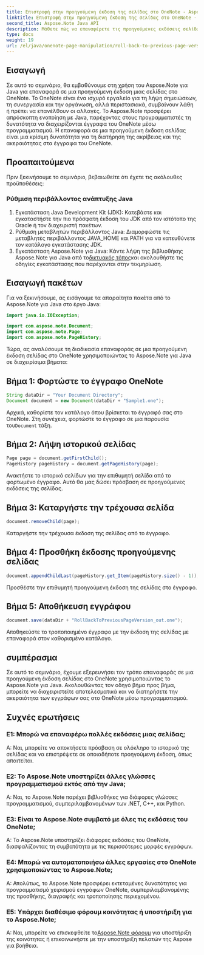 ```yaml
---
title: Επιστροφή στην προηγούμενη έκδοση της σελίδας στο OneNote - Aspose.Note
linktitle: Επιστροφή στην προηγούμενη έκδοση της σελίδας στο OneNote - Aspose.Note
second_title: Aspose.Note Java API
description: Μάθετε πώς να επαναφέρετε τις προηγούμενες εκδόσεις σελίδων στο OneNote χρησιμοποιώντας το Aspose.Note για Java. Ακολουθήστε αυτόν τον οδηγό βήμα προς βήμα για αποτελεσματική διαχείριση εγγράφων.
type: docs
weight: 19
url: /el/java/onenote-page-manipulation/roll-back-to-previous-page-version/
---
```

## Εισαγωγή

Σε αυτό το σεμινάριο, θα εμβαθύνουμε στη χρήση του Aspose.Note για Java για επαναφορά σε μια προηγούμενη έκδοση μιας σελίδας στο OneNote. Το OneNote είναι ένα ισχυρό εργαλείο για τη λήψη σημειώσεων, τη συνεργασία και την οργάνωση, αλλά περιστασιακά, συμβαίνουν λάθη ή πρέπει να επανέλθουν οι αλλαγές. Το Aspose.Note προσφέρει απρόσκοπτη ενοποίηση με Java, παρέχοντας στους προγραμματιστές τη δυνατότητα να διαχειρίζονται έγγραφα του OneNote μέσω προγραμματισμού. Η επαναφορά σε μια προηγούμενη έκδοση σελίδας είναι μια κρίσιμη δυνατότητα για τη διατήρηση της ακρίβειας και της ακεραιότητας στα έγγραφα του OneNote.

## Προαπαιτούμενα

Πριν ξεκινήσουμε το σεμινάριο, βεβαιωθείτε ότι έχετε τις ακόλουθες προϋποθέσεις:

### Ρύθμιση περιβάλλοντος ανάπτυξης Java
1. Εγκατάσταση Java Development Kit (JDK): Κατεβάστε και εγκαταστήστε την πιο πρόσφατη έκδοση του JDK από τον ιστότοπο της Oracle ή τον διαχειριστή πακέτων.
2. Ρύθμιση μεταβλητών περιβάλλοντος Java: Διαμορφώστε τις μεταβλητές περιβάλλοντος JAVA_HOME και PATH για να κατευθύνετε τον κατάλογο εγκατάστασης JDK.
3.  Εγκατάσταση Aspose.Note για Java: Κάντε λήψη της βιβλιοθήκης Aspose.Note για Java από το[δικτυακός τόπος](https://purchase.aspose.com/buy)και ακολουθήστε τις οδηγίες εγκατάστασης που παρέχονται στην τεκμηρίωση.

## Εισαγωγή πακέτων

Για να ξεκινήσουμε, ας εισάγουμε τα απαραίτητα πακέτα από το Aspose.Note για Java στο έργο Java:

```java
import java.io.IOException;

import com.aspose.note.Document;
import com.aspose.note.Page;
import com.aspose.note.PageHistory;
```

Τώρα, ας αναλύσουμε τη διαδικασία επαναφοράς σε μια προηγούμενη έκδοση σελίδας στο OneNote χρησιμοποιώντας το Aspose.Note για Java σε διαχειρίσιμα βήματα:

## Βήμα 1: Φορτώστε το έγγραφο OneNote
```java
String dataDir = "Your Document Directory";
Document document = new Document(dataDir + "Sample1.one");
```
 Αρχικά, καθορίστε τον κατάλογο όπου βρίσκεται το έγγραφό σας στο OneNote. Στη συνέχεια, φορτώστε το έγγραφο σε μια παρουσία του`Document` τάξη.

## Βήμα 2: Λήψη ιστορικού σελίδας
```java
Page page = document.getFirstChild();
PageHistory pageHistory = document.getPageHistory(page);
```
Ανακτήστε το ιστορικό σελίδων για την επιθυμητή σελίδα από το φορτωμένο έγγραφο. Αυτό θα μας δώσει πρόσβαση σε προηγούμενες εκδόσεις της σελίδας.

## Βήμα 3: Καταργήστε την τρέχουσα σελίδα
```java
document.removeChild(page);
```
Καταργήστε την τρέχουσα έκδοση της σελίδας από το έγγραφο.

## Βήμα 4: Προσθήκη έκδοσης προηγούμενης σελίδας
```java
document.appendChildLast(pageHistory.get_Item(pageHistory.size() - 1));
```
Προσθέστε την επιθυμητή προηγούμενη έκδοση της σελίδας στο έγγραφο.

## Βήμα 5: Αποθήκευση εγγράφου
```java
document.save(dataDir + "RollBackToPreviousPageVersion_out.one");
```
Αποθηκεύστε το τροποποιημένο έγγραφο με την έκδοση της σελίδας με επαναφορά στον καθορισμένο κατάλογο.

## συμπέρασμα

Σε αυτό το σεμινάριο, έχουμε εξερευνήσει τον τρόπο επαναφοράς σε μια προηγούμενη έκδοση σελίδας στο OneNote χρησιμοποιώντας το Aspose.Note για Java. Ακολουθώντας τον οδηγό βήμα προς βήμα, μπορείτε να διαχειριστείτε αποτελεσματικά και να διατηρήσετε την ακεραιότητα των εγγράφων σας στο OneNote μέσω προγραμματισμού.

## Συχνές ερωτήσεις

### Ε1: Μπορώ να επαναφέρω πολλές εκδόσεις μιας σελίδας;

Α: Ναι, μπορείτε να αποκτήσετε πρόσβαση σε ολόκληρο το ιστορικό της σελίδας και να επιστρέψετε σε οποιαδήποτε προηγούμενη έκδοση, όπως απαιτείται.

### Ε2: Το Aspose.Note υποστηρίζει άλλες γλώσσες προγραμματισμού εκτός από την Java;

Α: Ναι, το Aspose.Note παρέχει βιβλιοθήκες για διάφορες γλώσσες προγραμματισμού, συμπεριλαμβανομένων των .NET, C++, και Python.

### Ε3: Είναι το Aspose.Note συμβατό με όλες τις εκδόσεις του OneNote;

Α: Το Aspose.Note υποστηρίζει διάφορες εκδόσεις του OneNote, διασφαλίζοντας τη συμβατότητα με τις περισσότερες μορφές εγγράφων.

### Ε4: Μπορώ να αυτοματοποιήσω άλλες εργασίες στο OneNote χρησιμοποιώντας το Aspose.Note;

Α: Απολύτως, το Aspose.Note προσφέρει εκτεταμένες δυνατότητες για προγραμματισμό χειρισμού εγγράφων OneNote, συμπεριλαμβανομένης της προσθήκης, διαγραφής και τροποποίησης περιεχομένου.

### Ε5: Υπάρχει διαθέσιμο φόρουμ κοινότητας ή υποστήριξη για το Aspose.Note;

 Α: Ναι, μπορείτε να επισκεφθείτε το[Aspose.Note φόρουμ](https://forum.aspose.com/c/note/28) για υποστήριξη της κοινότητας ή επικοινωνήστε με την υποστήριξη πελατών της Aspose για βοήθεια.